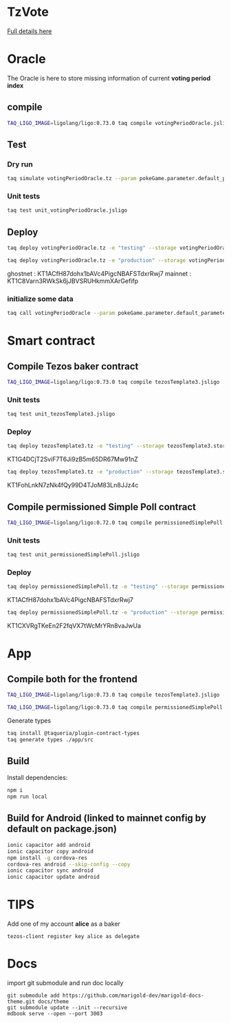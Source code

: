 # TzVote

[logo]: https://i.imgflip.com/r56sp.jpg?a456398 "Vote"

[Full details here](https://hackmd.io/EBB3pObiT5y5eJs4tPQjXQ?view)

# Oracle

The Oracle is here to store missing information of current **voting period index**

## compile

```bash
TAQ_LIGO_IMAGE=ligolang/ligo:0.73.0 taq compile votingPeriodOracle.jsligo
```

## Test

### Dry run

```bash
taq simulate votingPeriodOracle.tz --param pokeGame.parameter.default_parameter.tz  --sender alice
```

### Unit tests

```bash
taq test unit_votingPeriodOracle.jsligo
```

## Deploy

```bash
taq deploy votingPeriodOracle.tz -e "testing" --storage votingPeriodOracle.storage.ghostnet.tz
```

```bash
taq deploy votingPeriodOracle.tz -e "production" --storage votingPeriodOracle.storage.mainnet.tz
```

ghostnet : KT1ACfH87dohx1bAVc4PigcNBAFSTdxrRwj7
mainnet : KT1C8Varn3RWkSk6jJBVSRUHkmmXArGefifp

### initialize some data

```bash
taq call votingPeriodOracle --param pokeGame.parameter.default_parameter.tz  -e testing
```

# Smart contract

## Compile Tezos baker contract

```bash
TAQ_LIGO_IMAGE=ligolang/ligo:0.73.0 taq compile tezosTemplate3.jsligo
```

### Unit tests

```bash
taq test unit_tezosTemplate3.jsligo
```

### Deploy

```bash
taq deploy tezosTemplate3.tz -e "testing" --storage tezosTemplate3.storage.ghostnet.tz
```

KT1G4DCjT2SviF7T6Ji9zB5m65DR67Mw91nZ

```bash
taq deploy tezosTemplate3.tz -e "production" --storage tezosTemplate3.storage.mainnet.tz
```

KT1FohLnkN7zNk4fQy99D4TJoM83Ln8JJz4c

## Compile permissioned Simple Poll contract

```bash
TAQ_LIGO_IMAGE=ligolang/ligo:0.72.0 taq compile permissionedSimplePoll.jsligo
```

### Unit tests

```bash
taq test unit_permissionedSimplePoll.jsligo
```

### Deploy

```bash
taq deploy permissionedSimplePoll.tz -e "testing" --storage permissionedSimplePoll.storage.ghostnet.tz
```

KT1ACfH87dohx1bAVc4PigcNBAFSTdxrRwj7

```bash
taq deploy permissionedSimplePoll.tz -e "production" --storage permissionedSimplePoll.storage.mainnet.tz
```

KT1CXVRgTKeEn2F2fqVX7tWcMrYRn8vaJwUa

# App

## Compile both for the frontend

```bash
TAQ_LIGO_IMAGE=ligolang/ligo:0.73.0 taq compile tezosTemplate3.jsligo --json && mv artifacts/tezosTemplate3.json ./app/src/contracttemplates/

TAQ_LIGO_IMAGE=ligolang/ligo:0.73.0 taq compile permissionedSimplePoll.jsligo --json && mv artifacts/permissionedSimplePoll.json ./app/src/contracttemplates/
```

Generate types

```bash
taq install @taqueria/plugin-contract-types
taq generate types ./app/src
```

## Build

Install dependencies:

```bash
npm i
npm run local
```

## Build for Android (linked to mainnet config by default on package.json)

```bash
ionic capacitor add android
ionic capacitor copy android
npm install -g cordova-res
cordova-res android --skip-config --copy
ionic capacitor sync android
ionic capacitor update android
```

# TIPS

Add one of my account **alice** as a baker

```
tezos-client register key alice as delegate
```

# Docs

import git submodule and run doc locally

```
git submodule add https://github.com/marigold-dev/marigold-docs-theme.git docs/theme
git submodule update --init --recursive
mdbook serve --open --port 3003
```
